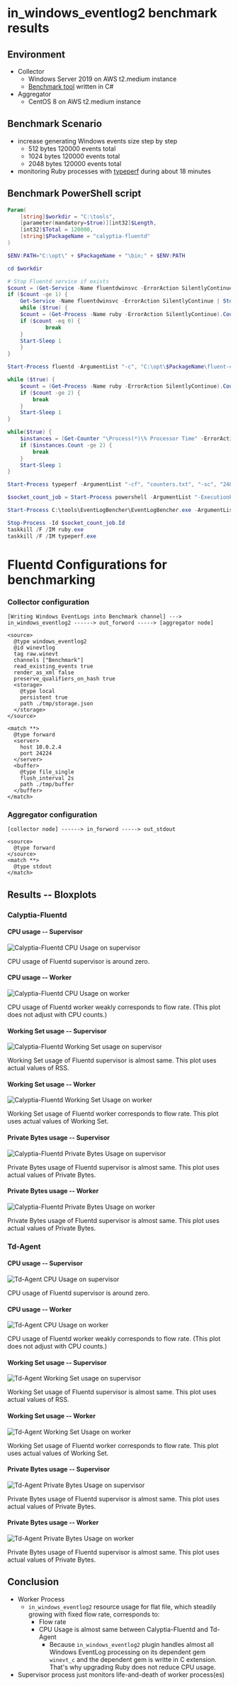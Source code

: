 # in_windows_eventlog2 benchmark results

## Environment

* Collector
  * Windows Server 2019 on AWS t2.medium instance
  * [Benchmark tool](https://github.com/fluent-plugins-nursery/EventLogBencher) written in C#
* Aggregator
  * CentOS 8 on AWS t2.medium instance

## Benchmark Scenario

* increase generating Windows events size step by step
  * 512 bytes 120000 events total
  * 1024 bytes 120000 events total
  * 2048 bytes 120000 events total
* monitoring Ruby processes with [typeperf](https://docs.microsoft.com/en-us/windows-server/administration/windows-commands/typeperf) during about 18 minutes

## Benchmark PowerShell script

```powershell
Param(
    [string]$workdir = "C:\tools",
    [parameter(mandatory=$true)][int32]$Length,
    [int32]$Total = 120000,
    [string]$PackageName = "calyptia-fluentd"
)

$ENV:PATH="C:\opt\" + $PackageName + "\bin;" + $ENV:PATH

cd $workdir

# Stop Fluentd service if exists
$count = (Get-Service -Name fluentdwinsvc -ErrorAction SilentlyContinue).Count
if ($count -ge 1) {
    Get-Service -Name fluentdwinsvc -ErrorAction SilentlyContinue | Stop-Service
    while ($true) {
	$count = (Get-Process -Name ruby -ErrorAction SilentlyContinue).Count
	if ($count -eq 0) {
            break
	}
	Start-Sleep 1
    }
}

Start-Process fluentd -ArgumentList "-c", "C:\opt\$PackageName\fluent-collector.conf", "-o", "C:\opt\$PackageName\message-$PackageName-$Length-bytes.log" -NoNewWindow -PassThru

while ($true) {
    $count = (Get-Process -Name ruby -ErrorAction SilentlyContinue).Count
    if ($count -ge 2) {
        break
    }
    Start-Sleep 1
}

while($true) {
    $instances = (Get-Counter "\Process(*)\% Processor Time" -ErrorAction SilentlyContinue).CounterSamples | select InstanceName | select-string "ruby"
    if ($instances.Count -ge 2) {
        break
    }
    Start-Sleep 1
}

Start-Process typeperf -ArgumentList "-cf", "counters.txt", "-sc", "2400", "-si", "1" -PassThru -RedirectStandardOutput C:\tools\${Length}-${PackageName}-resource-usage.csv

$socket_count_job = Start-Process powershell -ArgumentList "-ExecutionPolicy", "RemoteSigned", C:\tools\socket-count.ps1 -PassThru -NoNewWindow -RedirectStandardOutput C:\tools\${Length}-${PackageName}-socket-usage.csv

Start-Process C:\tools\EventLogBencher\EventLogBencher.exe -ArgumentList "wait", "-w", "50", "-t", "$Total", "-l", "$Length" -Wait -NoNewWindow

Stop-Process -Id $socket_count_job.Id
taskkill /F /IM ruby.exe
taskkill /F /IM typeperf.exe
```

# Fluentd Configurations for benchmarking

### Collector configuration

```
[Writing Windows EventLogs into Benchmark channel] ---> in_windows_eventlog2 ------> out_forword -----> [aggregator node]
```


```aconf
<source>
  @type windows_eventlog2
  @id winevtlog
  tag raw.winevt
  channels ["Benchmark"]
  read_existing_events true
  render_as_xml false
  preserve_qualifiers_on_hash true
  <storage>
    @type local
    persistent true
    path ./tmp/storage.json
  </storage>
</source>

<match **>
  @type forward
  <server>
    host 10.0.2.4
    port 24224
  </server>
  <buffer>
    @type file_single
    flush_interval 2s
    path ./tmp/buffer
  </buffer>
</match>
```

### Aggregator configuration

```
[collector node] ------> in_forword -----> out_stdout
```

```aconf
<source>
  @type forward
</source>
<match **>
  @type stdout
</match>
```

## Results -- Bloxplots

### Calyptia-Fluentd

#### CPU usage -- Supervisor

![Calyptia-Fluentd CPU Usage on supervisor](Calyptia-Fluentd-CPU_usage_on_supervisor.png)

CPU usage of Fluentd supervisor is around zero.

#### CPU usage -- Worker

![Calyptia-Fluentd CPU Usage on worker](Calyptia-Fluentd-CPU_usage_on_worker.png)

CPU usage of Fluentd worker weakly corresponds to flow rate.
(This plot does not adjust with CPU counts.)

#### Working Set usage -- Supervisor

![Calyptia-Fluentd Working Set usage on supervisor](Calyptia-Fluentd-Working_Set_usage_on_supervisor.png)

Working Set usage of Fluentd supervisor is almost same.
This plot uses actual values of RSS.

#### Working Set usage -- Worker

![Calyptia-Fluentd Working Set Usage on worker](Calyptia-Fluentd-Working_Set_usage_on_worker.png)

Working Set usage of Fluentd worker corresponds to flow rate.
This plot uses actual values of Working Set.

#### Private Bytes usage -- Supervisor

![Calyptia-Fluentd Private Bytes Usage on supervisor](Calyptia-Fluentd-Private_Bytes_usage_on_supervisor.png)

Private Bytes usage of Fluentd supervisor is almost same.
This plot uses actual values of Private Bytes.

#### Private Bytes usage -- Worker

![Calyptia-Fluentd Private Bytes Usage on worker](Calyptia-Fluentd-Private_Bytes_usage_on_worker.png)

Private Bytes usage of Fluentd supervisor is almost same.
This plot uses actual values of Private Bytes.

### Td-Agent

#### CPU usage -- Supervisor

![Td-Agent CPU Usage on supervisor](Td-Agent-CPU_usage_on_supervisor.png)

CPU usage of Fluentd supervisor is around zero.

#### CPU usage -- Worker

![Td-Agent CPU Usage on worker](Td-Agent-CPU_usage_on_worker.png)

CPU usage of Fluentd worker weakly corresponds to flow rate.
(This plot does not adjust with CPU counts.)

#### Working Set usage -- Supervisor

![Td-Agent Working Set usage on supervisor](Td-Agent-Working_Set_usage_on_supervisor.png)

Working Set usage of Fluentd supervisor is almost same.
This plot uses actual values of RSS.

#### Working Set usage -- Worker

![Td-Agent Working Set Usage on worker](Td-Agent-Working_Set_usage_on_worker.png)

Working Set usage of Fluentd worker corresponds to flow rate.
This plot uses actual values of Working Set.

#### Private Bytes usage -- Supervisor

![Td-Agent Private Bytes Usage on supervisor](Td-Agent-Private_Bytes_usage_on_supervisor.png)

Private Bytes usage of Fluentd supervisor is almost same.
This plot uses actual values of Private Bytes.

#### Private Bytes usage -- Worker

![Td-Agent Private Bytes Usage on worker](Td-Agent-Private_Bytes_usage_on_worker.png)

Private Bytes usage of Fluentd supervisor is almost same.
This plot uses actual values of Private Bytes.

## Conclusion

* Worker Process
  * `in_windows_eventlog2` resource usage for flat file, which steadily growing with fixed flow rate, corresponds to:
     * Flow rate
     * CPU Usage is almost same between Calyptia-Fluentd and Td-Agent
        * Because `in_windows_eventlog2` plugin handles almost all Windows EventLog processing on its dependent gem `winevt_c` and the dependent gem is writte in C extension. That's why upgrading Ruby does not reduce CPU usage.
* Supervisor process just monitors  life-and-death of worker process(es)
